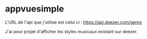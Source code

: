 # appvuesimple

L'URL de l'api que j'utilise est celui ci : https://api.deezer.com/genre

J'ai pour projet d'afficher les styles musicaux existant sur deezer.